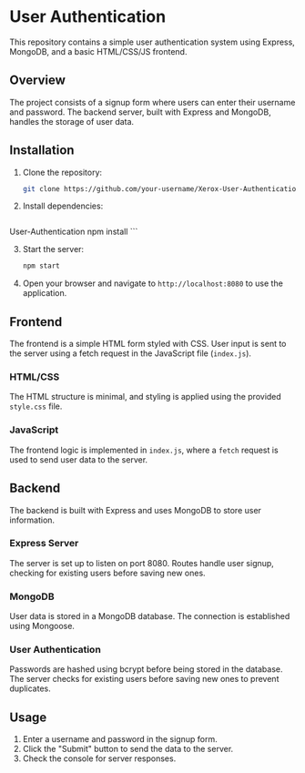 #  User Authentication

This repository contains a simple user authentication system using Express, MongoDB, and a basic HTML/CSS/JS frontend.

## Overview

The project consists of a signup form where users can enter their username and password. The backend server, built with Express and MongoDB, handles the storage of user data. 

## Installation

1. Clone the repository:

    ```bash
    git clone https://github.com/your-username/Xerox-User-Authentication.git
    ```

2. Install dependencies:

    ```bash
User-Authentication
    npm install
    ```

3. Start the server:

    ```bash
    npm start
    ```

4. Open your browser and navigate to `http://localhost:8080` to use the application.

## Frontend

The frontend is a simple HTML form styled with CSS. User input is sent to the server using a fetch request in the JavaScript file (`index.js`).

### HTML/CSS

The HTML structure is minimal, and styling is applied using the provided `style.css` file.

### JavaScript

The frontend logic is implemented in `index.js`, where a `fetch` request is used to send user data to the server.

## Backend

The backend is built with Express and uses MongoDB to store user information.

### Express Server

The server is set up to listen on port 8080. Routes handle user signup, checking for existing users before saving new ones.

### MongoDB

User data is stored in a MongoDB database. The connection is established using Mongoose.

### User Authentication

Passwords are hashed using bcrypt before being stored in the database. The server checks for existing users before saving new ones to prevent duplicates.

## Usage

1. Enter a username and password in the signup form.
2. Click the "Submit" button to send the data to the server.
3. Check the console for server responses.

